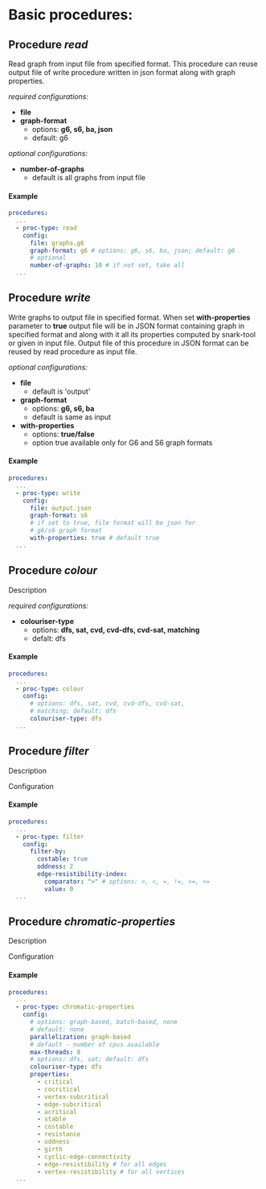 # Basic procedures:

## Procedure _*read*_
Read graph from input file from specified format. This procedure can reuse output file of write procedure written in json format along with graph properties.  

_*required configurations:*_
- **file**
- **graph-format**  
  - options: **g6, s6, ba, json**
  - default: g6

_*optional configurations:*_
- **number-of-graphs**  
  - default is all graphs from input file

#### Example
```yaml
procedures:
  ...
  - proc-type: read
    config:
      file: graphs.g6
      graph-format: g6 # options: g6, s6, ba, json; default: g6
      # optional
      number-of-graphs: 10 # if not set, take all
  ...
```

## Procedure _*write*_
Write graphs to output file in specified format. When set **with-properties** parameter to **true** output file will be in JSON format containing graph in specified format and along with it all its properties computed by snark-tool or given in input file. Output file of this procedure in JSON format can be reused by read procedure as input file. 

_*optional configurations:*_
- **file**   
  - default is 'output'
- **graph-format**   
  - options: **g6, s6, ba** 
  - default is same as input
- **with-properties**
  - options: **true/false**
  - option true available only for G6 and S6 graph formats

#### Example
```yaml
procedures:
  ...
  - proc-type: write
    config:
      file: output.json
      graph-format: s6
      # if set to true, file format will be json for
      # g6/s6 graph format
      with-properties: true # default true
  ...
```

## Procedure _*colour*_ 

Description

_*required configurations:*_
- **colouriser-type**  
  - options: **dfs, sat, cvd, cvd-dfs, cvd-sat, matching**
  - defalt: dfs

#### Example
```yaml
procedures:
  ...
  - proc-type: colour
    config:
      # options: dfs, sat, cvd, cvd-dfs, cvd-sat,
      # matching; default: dfs
      colouriser-type: dfs
  ...
```

## Procedure _*filter*_ 

Description

Configuration

#### Example
```yaml
procedures:
  ...
  - proc-type: filter
    config:
      filter-by:
        costable: true
        oddness: 2
        edge-resistibility-index:
          comparator: ">" # options: >, <, =, !=, >=, <=
          value: 0
  ...
```

## Procedure _*chromatic-properties*_ 

Description

Configuration

#### Example
```yaml
procedures:
  ...
  - proc-type: chromatic-properties
    config:
      # options: graph-based, batch-based, none
      # default: none
      parallelization: graph-based
      # default - number of cpus available
      max-threads: 8
      # options: dfs, sat; default: dfs
      colouriser-type: dfs
      properties:
        - critical
        - cocritical
        - vertex-subcritical
        - edge-subcritical
        - acritical
        - stable
        - costable
        - resistance
        - oddness
        - girth
        - cyclic-edge-connectivity
        - edge-resistibility # for all edges
        - vertex-resistibility # for all vertices
  ...
```